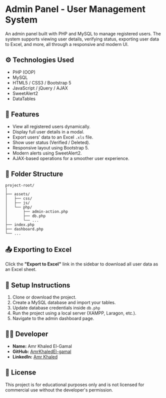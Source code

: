 # Admin Panel - User Management System

An admin panel built with PHP and MySQL to manage registered users. The system supports viewing user details, verifying status, exporting user data to Excel, and more, all through a responsive and modern UI.

## ⚙️ Technologies Used

- PHP (OOP)
- MySQL
- HTML5 / CSS3 / Bootstrap 5
- JavaScript / jQuery / AJAX
- SweetAlert2
- DataTables

## 🚀 Features

- View all registered users dynamically.
- Display full user details in a modal.
- Export users' data to an Excel `.xls` file.
- Show user status (Verified / Deleted).
- Responsive layout using Bootstrap 5.
- Modern alerts using SweetAlert2.
- AJAX-based operations for a smoother user experience.

## 📂 Folder Structure

```
project-root/
│
├── assets/
│   ├── css/
│   ├── js/
│   └── php/
│       ├── admin-action.php
│       ├── db.php
│       └── ...
├── index.php
├── dashboard.php
└── ...
```

## 📤 Exporting to Excel

Click the **"Export to Excel"** link in the sidebar to download all user data as an Excel sheet.

## 🔧 Setup Instructions

1. Clone or download the project.
2. Create a MySQL database and import your tables.
3. Update database credentials inside `db.php`
4. Run the project using a local server (XAMPP, Laragon, etc.).
5. Navigate to the admin dashboard page.

## 👨‍💻 Developer

- **Name:** Amr Khaled El-Gamal  
- **GitHub:** [AmrKhaledEl-gamal](https://github.com/AmrKhaledEl-gamal)  
- **LinkedIn:** [Amr Khaled](https://www.linkedin.com/in/amr-khaled-ab812617a/)

## 📝 License

This project is for educational purposes only and is not licensed for commercial use without the developer's permission.
